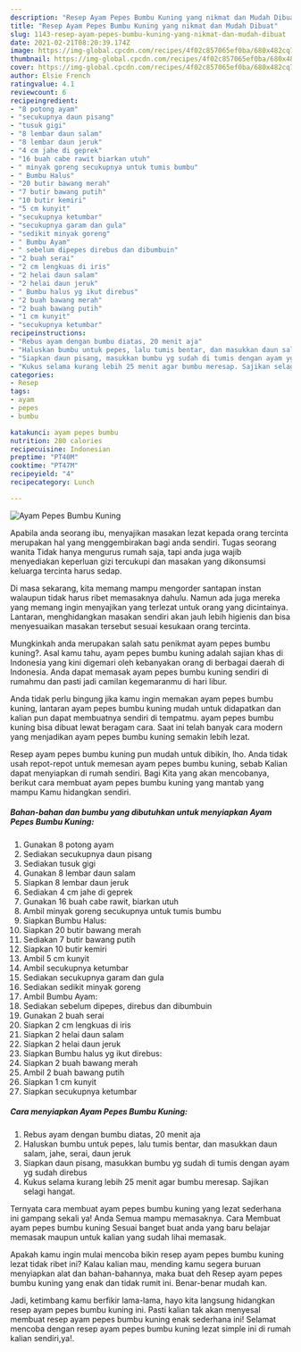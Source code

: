 ```yaml
---
description: "Resep Ayam Pepes Bumbu Kuning yang nikmat dan Mudah Dibuat"
title: "Resep Ayam Pepes Bumbu Kuning yang nikmat dan Mudah Dibuat"
slug: 1143-resep-ayam-pepes-bumbu-kuning-yang-nikmat-dan-mudah-dibuat
date: 2021-02-21T08:20:39.174Z
image: https://img-global.cpcdn.com/recipes/4f02c857065ef0ba/680x482cq70/ayam-pepes-bumbu-kuning-foto-resep-utama.jpg
thumbnail: https://img-global.cpcdn.com/recipes/4f02c857065ef0ba/680x482cq70/ayam-pepes-bumbu-kuning-foto-resep-utama.jpg
cover: https://img-global.cpcdn.com/recipes/4f02c857065ef0ba/680x482cq70/ayam-pepes-bumbu-kuning-foto-resep-utama.jpg
author: Elsie French
ratingvalue: 4.1
reviewcount: 6
recipeingredient:
- "8 potong ayam"
- "secukupnya daun pisang"
- "tusuk gigi"
- "8 lembar daun salam"
- "8 lembar daun jeruk"
- "4 cm jahe di geprek"
- "16 buah cabe rawit biarkan utuh"
- " minyak goreng secukupnya untuk tumis bumbu"
- " Bumbu Halus"
- "20 butir bawang merah"
- "7 butir bawang putih"
- "10 butir kemiri"
- "5 cm kunyit"
- "secukupnya ketumbar"
- "secukupnya garam dan gula"
- "sedikit minyak goreng"
- " Bumbu Ayam"
- " sebelum dipepes direbus dan dibumbuin"
- "2 buah serai"
- "2 cm lengkuas di iris"
- "2 helai daun salam"
- "2 helai daun jeruk"
- " Bumbu halus yg ikut direbus"
- "2 buah bawang merah"
- "2 buah bawang putih"
- "1 cm kunyit"
- "secukupnya ketumbar"
recipeinstructions:
- "Rebus ayam dengan bumbu diatas, 20 menit aja"
- "Haluskan bumbu untuk pepes, lalu tumis bentar, dan masukkan daun salam, jahe, serai, daun jeruk"
- "Siapkan daun pisang, masukkan bumbu yg sudah di tumis dengan ayam yg sudah direbus"
- "Kukus selama kurang lebih 25 menit agar bumbu meresap. Sajikan selagi hangat."
categories:
- Resep
tags:
- ayam
- pepes
- bumbu

katakunci: ayam pepes bumbu 
nutrition: 280 calories
recipecuisine: Indonesian
preptime: "PT40M"
cooktime: "PT47M"
recipeyield: "4"
recipecategory: Lunch

---
```



![Ayam Pepes Bumbu Kuning](https://img-global.cpcdn.com/recipes/4f02c857065ef0ba/680x482cq70/ayam-pepes-bumbu-kuning-foto-resep-utama.jpg)

Apabila anda seorang ibu, menyajikan masakan lezat kepada orang tercinta merupakan hal yang menggembirakan bagi anda sendiri. Tugas seorang  wanita Tidak hanya mengurus rumah saja, tapi anda juga wajib menyediakan keperluan gizi tercukupi dan masakan yang dikonsumsi keluarga tercinta harus sedap.

Di masa  sekarang, kita memang mampu mengorder santapan instan walaupun tidak harus ribet memasaknya dahulu. Namun ada juga mereka yang memang ingin menyajikan yang terlezat untuk orang yang dicintainya. Lantaran, menghidangkan masakan sendiri akan jauh lebih higienis dan bisa menyesuaikan masakan tersebut sesuai kesukaan orang tercinta. 



Mungkinkah anda merupakan salah satu penikmat ayam pepes bumbu kuning?. Asal kamu tahu, ayam pepes bumbu kuning adalah sajian khas di Indonesia yang kini digemari oleh kebanyakan orang di berbagai daerah di Indonesia. Anda dapat memasak ayam pepes bumbu kuning sendiri di rumahmu dan pasti jadi camilan kegemaranmu di hari libur.

Anda tidak perlu bingung jika kamu ingin memakan ayam pepes bumbu kuning, lantaran ayam pepes bumbu kuning mudah untuk didapatkan dan kalian pun dapat membuatnya sendiri di tempatmu. ayam pepes bumbu kuning bisa dibuat lewat beragam cara. Saat ini telah banyak cara modern yang menjadikan ayam pepes bumbu kuning semakin lebih lezat.

Resep ayam pepes bumbu kuning pun mudah untuk dibikin, lho. Anda tidak usah repot-repot untuk memesan ayam pepes bumbu kuning, sebab Kalian dapat menyiapkan di rumah sendiri. Bagi Kita yang akan mencobanya, berikut cara membuat ayam pepes bumbu kuning yang mantab yang mampu Kamu hidangkan sendiri.

<!--inarticleads1-->

##### Bahan-bahan dan bumbu yang dibutuhkan untuk menyiapkan Ayam Pepes Bumbu Kuning:

1. Gunakan 8 potong ayam
1. Sediakan secukupnya daun pisang
1. Sediakan tusuk gigi
1. Gunakan 8 lembar daun salam
1. Siapkan 8 lembar daun jeruk
1. Sediakan 4 cm jahe di geprek
1. Gunakan 16 buah cabe rawit, biarkan utuh
1. Ambil  minyak goreng secukupnya untuk tumis bumbu
1. Siapkan  Bumbu Halus:
1. Siapkan 20 butir bawang merah
1. Sediakan 7 butir bawang putih
1. Siapkan 10 butir kemiri
1. Ambil 5 cm kunyit
1. Ambil secukupnya ketumbar
1. Sediakan secukupnya garam dan gula
1. Sediakan sedikit minyak goreng
1. Ambil  Bumbu Ayam:
1. Sediakan  sebelum dipepes, direbus dan dibumbuin
1. Gunakan 2 buah serai
1. Siapkan 2 cm lengkuas di iris
1. Siapkan 2 helai daun salam
1. Siapkan 2 helai daun jeruk
1. Siapkan  Bumbu halus yg ikut direbus:
1. Siapkan 2 buah bawang merah
1. Ambil 2 buah bawang putih
1. Siapkan 1 cm kunyit
1. Siapkan secukupnya ketumbar




<!--inarticleads2-->

##### Cara menyiapkan Ayam Pepes Bumbu Kuning:

1. Rebus ayam dengan bumbu diatas, 20 menit aja
1. Haluskan bumbu untuk pepes, lalu tumis bentar, dan masukkan daun salam, jahe, serai, daun jeruk
1. Siapkan daun pisang, masukkan bumbu yg sudah di tumis dengan ayam yg sudah direbus
1. Kukus selama kurang lebih 25 menit agar bumbu meresap. Sajikan selagi hangat.




Ternyata cara membuat ayam pepes bumbu kuning yang lezat sederhana ini gampang sekali ya! Anda Semua mampu memasaknya. Cara Membuat ayam pepes bumbu kuning Sesuai banget buat anda yang baru belajar memasak maupun untuk kalian yang sudah lihai memasak.

Apakah kamu ingin mulai mencoba bikin resep ayam pepes bumbu kuning lezat tidak ribet ini? Kalau kalian mau, mending kamu segera buruan menyiapkan alat dan bahan-bahannya, maka buat deh Resep ayam pepes bumbu kuning yang enak dan tidak rumit ini. Benar-benar mudah kan. 

Jadi, ketimbang kamu berfikir lama-lama, hayo kita langsung hidangkan resep ayam pepes bumbu kuning ini. Pasti kalian tak akan menyesal membuat resep ayam pepes bumbu kuning enak sederhana ini! Selamat mencoba dengan resep ayam pepes bumbu kuning lezat simple ini di rumah kalian sendiri,ya!.

